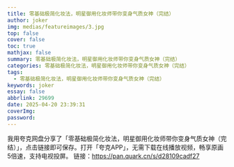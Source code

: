```yaml
---
title: 零基础极简化妆法，明星御用化妆师带你变身气质女神（完结）
author: joker
img: medias/featureimages/3.jpg
top: false
cover: false
toc: true
mathjax: false
summary: 零基础极简化妆法，明星御用化妆师带你变身气质女神（完结）
categories: 零基础极简化妆法，明星御用化妆师带你变身气质女神（完结）
tags:
  - 零基础极简化妆法，明星御用化妆师带你变身气质女神（完结）
keywords: joker
essay: false
abbrlink: 29699
date: 2025-04-20 23:39:31
coverImg:
password:
---
```


我用夸克网盘分享了「零基础极简化妆法，明星御用化妆师带你变身气质女神（完结）」，点击链接即可保存。打开「夸克APP」，无需下载在线播放视频，畅享原画5倍速，支持电视投屏。
链接：https://pan.quark.cn/s/d28109cadf27
